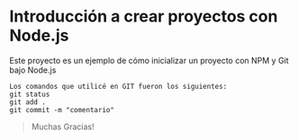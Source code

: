 # Introducción a crear proyectos con Node.js

Este proyecto es un ejemplo de cómo inicializar un proyecto con NPM y Git bajo Node.js
```
Los comandos que utilicé en GIT fueron los siguientes:
git status
git add .
git commit -m "comentario"
```

> Muchas Gracias!
